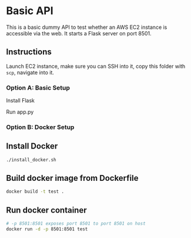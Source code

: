 # Basic API
This is a basic dummy API to test whether an AWS EC2 instance is accessible via the web. It starts a Flask server on port 8501.

## Instructions
Launch EC2 instance, make sure you can SSH into it, copy this folder with `scp`, navigate into it.


### Option A: Basic Setup
Install Flask

Run app.py

### Option B: Docker Setup
## Install Docker
```bash
./install_docker.sh
```

## Build docker image from Dockerfile
```bash
docker build -t test .
```

##  Run docker container
```bash
# -p 8501:8501 exposes port 8501 to port 8501 on host
docker run -d -p 8501:8501 test
```